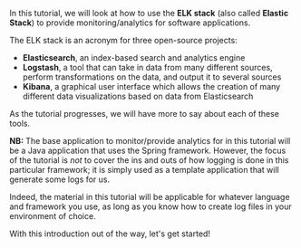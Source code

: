 In this tutorial, we will look at how to use the **ELK stack** (also called **Elastic Stack**) to provide monitoring/analytics for software applications.

The ELK stack is an acronym for three open-source projects:
* **Elasticsearch**, an index-based search and analytics engine
* **Logstash**, a tool that can take in data from many different sources, perform transformations on the data, and output it to several sources
* **Kibana**, a graphical user interface which allows the creation of many different data visualizations based on data from Elasticsearch

As the tutorial progresses, we will have more to say about each of these tools.

**NB:** The base application to monitor/provide analytics for in this tutorial will be a Java application that uses the Spring framework. However, the focus of the tutorial is *not* to cover the ins and outs of how logging is done in this particular framework; it is simply used as a template application that will generate some logs for us.

Indeed, the material in this tutorial will be applicable for whatever language and framework you use, as long as you know how to create log files in your environment of choice.

With this introduction out of the way, let's get started!